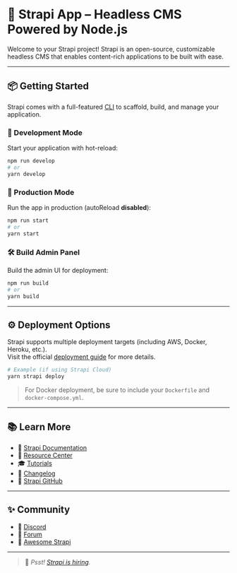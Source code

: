 
# 🚀 Strapi App – Headless CMS Powered by Node.js

Welcome to your Strapi project! Strapi is an open-source, customizable headless CMS that enables content-rich applications to be built with ease.

---

## 📦 Getting Started

Strapi comes with a full-featured [CLI](https://docs.strapi.io/dev-docs/cli) to scaffold, build, and manage your application.

### 🔄 Development Mode

Start your application with hot-reload:

```bash
npm run develop
# or
yarn develop
```

### 🚀 Production Mode

Run the app in production (autoReload **disabled**):

```bash
npm run start
# or
yarn start
```

### 🛠️ Build Admin Panel

Build the admin UI for deployment:

```bash
npm run build
# or
yarn build
```

---

## ⚙️ Deployment Options

Strapi supports multiple deployment targets (including AWS, Docker, Heroku, etc.).  
Visit the official [deployment guide](https://docs.strapi.io/dev-docs/deployment) for more details.

```bash
# Example (if using Strapi Cloud)
yarn strapi deploy
```

> For Docker deployment, be sure to include your `Dockerfile` and `docker-compose.yml`.

---

## 📚 Learn More

- 📘 [Strapi Documentation](https://docs.strapi.io)
- 🧠 [Resource Center](https://strapi.io/resource-center)
- 🎓 [Tutorials](https://strapi.io/tutorials)
- 📝 [Changelog](https://strapi.io/changelog)
- 🔨 [Strapi GitHub](https://github.com/strapi/strapi)

---

## ✨ Community

- 💬 [Discord](https://discord.strapi.io)
- 🧵 [Forum](https://forum.strapi.io/)
- 🧩 [Awesome Strapi](https://github.com/strapi/awesome-strapi)

---

> 💼 _Psst! [Strapi is hiring](https://strapi.io/careers)._


